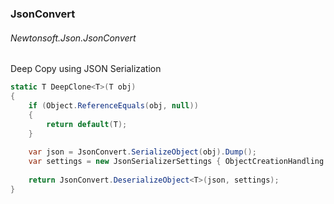 ### JsonConvert
###### Newtonsoft.Json.JsonConvert

Deep Copy using JSON Serialization
``` csharp
static T DeepClone<T>(T obj)
{
    if (Object.ReferenceEquals(obj, null))
    {
        return default(T);
    }
    
    var json = JsonConvert.SerializeObject(obj).Dump();
    var settings = new JsonSerializerSettings { ObjectCreationHandling = ObjectCreationHandling.Replace };
    
    return JsonConvert.DeserializeObject<T>(json, settings);
}
```

